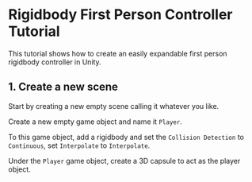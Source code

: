 # Rigidbody First Person Controller Tutorial

This tutorial shows how to create an easily expandable first person rigidbody controller in Unity.

## 1. Create a new scene

Start by creating a new empty scene calling it whatever you like.

Create a new empty game object and name it `Player`.

To this game object, add a rigidbody and set the `Collision Detection` to `Continuous`, set `Interpolate` to `Interpolate`.

Under the `Player` game object, create a 3D capsule to act as the player object.